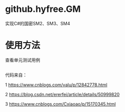# github.hyfree.GM

实现C#的国密SM2、SM3、SM4


# 使用方法
查看单元测试用例

```C#


```



代码来自：

1 https://www.cnblogs.com/valu/p/12842778.html

2 https://blog.csdn.net/ererfei/article/details/50999820

3 https://www.cnblogs.com/Cxiaoao/p/15170345.html


